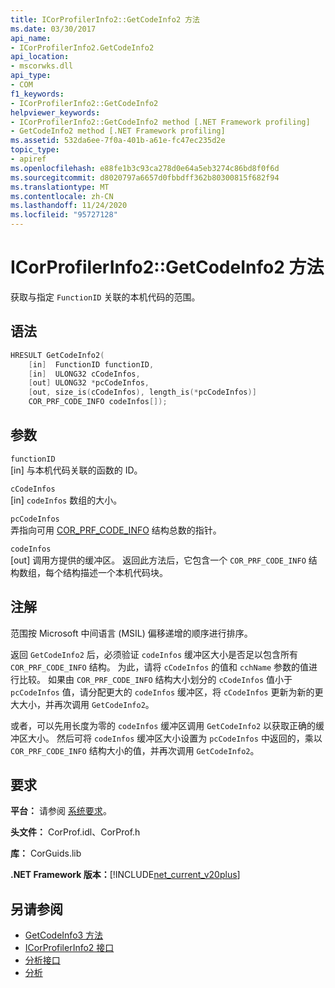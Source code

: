 ```yaml
---
title: ICorProfilerInfo2::GetCodeInfo2 方法
ms.date: 03/30/2017
api_name:
- ICorProfilerInfo2.GetCodeInfo2
api_location:
- mscorwks.dll
api_type:
- COM
f1_keywords:
- ICorProfilerInfo2::GetCodeInfo2
helpviewer_keywords:
- ICorProfilerInfo2::GetCodeInfo2 method [.NET Framework profiling]
- GetCodeInfo2 method [.NET Framework profiling]
ms.assetid: 532da6ee-7f0a-401b-a61e-fc47ec235d2e
topic_type:
- apiref
ms.openlocfilehash: e88fe1b3c93ca278d0e64a5eb3274c86bd8f0f6d
ms.sourcegitcommit: d8020797a6657d0fbbdff362b80300815f682f94
ms.translationtype: MT
ms.contentlocale: zh-CN
ms.lasthandoff: 11/24/2020
ms.locfileid: "95727128"
---
```

# <a name="icorprofilerinfo2getcodeinfo2-method"></a>ICorProfilerInfo2::GetCodeInfo2 方法

获取与指定 `FunctionID` 关联的本机代码的范围。  
  
## <a name="syntax"></a>语法  
  
```cpp  
HRESULT GetCodeInfo2(  
    [in]  FunctionID functionID,  
    [in]  ULONG32 cCodeInfos,  
    [out] ULONG32 *pcCodeInfos,  
    [out, size_is(cCodeInfos), length_is(*pcCodeInfos)]  
    COR_PRF_CODE_INFO codeInfos[]);  
```  
  
## <a name="parameters"></a>参数  

 `functionID`  
 [in] 与本机代码关联的函数的 ID。  
  
 `cCodeInfos`  
 [in] `codeInfos` 数组的大小。  
  
 `pcCodeInfos`  
 弄指向可用 [COR_PRF_CODE_INFO](cor-prf-code-info-structure.md) 结构总数的指针。  
  
 `codeInfos`  
 [out] 调用方提供的缓冲区。 返回此方法后，它包含一个 `COR_PRF_CODE_INFO` 结构数组，每个结构描述一个本机代码块。  
  
## <a name="remarks"></a>注解  

 范围按 Microsoft 中间语言 (MSIL) 偏移递增的顺序进行排序。  
  
 返回 `GetCodeInfo2` 后，必须验证 `codeInfos` 缓冲区大小是否足以包含所有 `COR_PRF_CODE_INFO` 结构。 为此，请将 `cCodeInfos` 的值和 `cchName` 参数的值进行比较。 如果由 `COR_PRF_CODE_INFO` 结构大小划分的 `cCodeInfos` 值小于 `pcCodeInfos` 值，请分配更大的 `codeInfos` 缓冲区，将 `cCodeInfos` 更新为新的更大大小，并再次调用 `GetCodeInfo2`。  
  
 或者，可以先用长度为零的 `codeInfos` 缓冲区调用 `GetCodeInfo2` 以获取正确的缓冲区大小。 然后可将 `codeInfos` 缓冲区大小设置为 `pcCodeInfos` 中返回的，乘以 `COR_PRF_CODE_INFO` 结构大小的值，并再次调用 `GetCodeInfo2`。  
  
## <a name="requirements"></a>要求  

 **平台：** 请参阅 [系统要求](../../get-started/system-requirements.md)。  
  
 **头文件：** CorProf.idl、CorProf.h  
  
 **库：** CorGuids.lib  
  
 **.NET Framework 版本：**[!INCLUDE[net_current_v20plus](../../../../includes/net-current-v20plus-md.md)]  
  
## <a name="see-also"></a>另请参阅

- [GetCodeInfo3 方法](icorprofilerinfo4-getcodeinfo3-method.md)
- [ICorProfilerInfo2 接口](icorprofilerinfo2-interface.md)
- [分析接口](profiling-interfaces.md)
- [分析](index.md)
